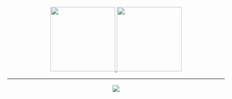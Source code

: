 <p align="center">
<a href="https://github.com/tms-strs">
  <img height="150em" src="https://github-readme-stats.vercel.app/api?username=tms-strs&show_icons=true&hide_border=true&theme=tokyonight"/>
  <img height="150em" src="https://github-readme-stats.vercel.app/api/top-langs/?username=tms-strs&show_icons=true&hide_border=true&theme=tokyonight"/>
</a>
  
</p>

-----

<p align="center">
  <img src="https://komarev.com/ghpvc/?username=tms-strs&color=blue" />
</p>

